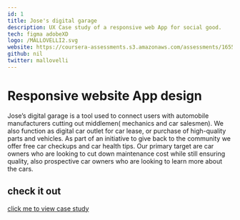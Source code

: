 ```yaml
---
id: 1
title: Jose's digital garage
description: UX Case study of a responsive web App for social good.
tech: figma adobeXD
logo: /MALLOVELLI2.svg
website: https://coursera-assessments.s3.amazonaws.com/assessments/1655922766313/d7d07917-d40a-4e11-f7d1-e80bbd8948ed/Google%20UX%20Design%20Certificate%20-%20Portfolio%20Project%203%20-%20Case%20study%20slide%20deck%20%5BJose%20digital%20car%20store%5D%5D.pdf
github: nil
twitter: mallovelli
---
```


# Responsive website App design

Jose’s digital garage is a tool used to connect users with automobile manufacturers cutting out middlemen( mechanics and car salesmen). We also function as digital car outlet for car lease, or purchase of  high-quality parts and vehicles. As part of an initiative to give back to the community we offer free car checkups and car health tips. Our primary target are car owners who are looking to cut down maintenance cost while still ensuring quality, also prospective car owners who are looking to learn more about the cars. 



## check it out

[click me to view case study](https://coursera-assessments.s3.amazonaws.com/assessments/1655922766313/d7d07917-d40a-4e11-f7d1-e80bbd8948ed/Google%20UX%20Design%20Certificate%20-%20Portfolio%20Project%203%20-%20Case%20study%20slide%20deck%20%5BJose%20digital%20car%20store%5D%5D.pdf)
